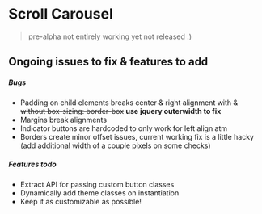 # Scroll Carousel
> pre-alpha not entirely working yet not released :)

Ongoing issues to fix & features to add
-------
##### Bugs
* ~~Padding on child elements breaks center & right alignment with & without box-sizing: border-box~~ **use jquery outerwidth to fix**
* Margins break alignments
* Indicator buttons are hardcoded to only work for left align atm
* Borders create minor offset issues, current working fix is a little hacky (add additional width of a couple pixels on some checks)

##### Features todo
* Extract API for passing custom button classes
* Dynamically add theme classes on instantiation
* Keep it as customizable as possible!